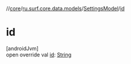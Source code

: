 //[core](../../../index.md)/[ru.surf.core.data.models](../index.md)/[SettingsModel](index.md)/[id](id.md)

# id

[androidJvm]\
open override val [id](id.md): [String](https://kotlinlang.org/api/latest/jvm/stdlib/kotlin/-string/index.html)
